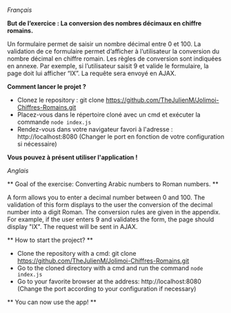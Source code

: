 *Français*

**But de l’exercice : La conversion des nombres décimaux en chiffre romains.**

Un formulaire permet de saisir un nombre décimal entre 0 et 100. La validation de ce
formulaire permet d’afficher à l’utilisateur la conversion du nombre décimal en chiffre
romain. Les règles de conversion sont indiquées en annexe.
Par exemple, si l’utilisateur saisit 9 et valide le formulaire, la page doit lui afficher “IX”.
La requête sera envoyé en AJAX.

**Comment lancer le projet ?**

- Clonez le repository : git clone https://github.com/TheJulienM/Jolimoi-Chiffres-Romains.git
- Placez-vous dans le répertoire cloné avec un cmd et exécuter la commande ```node index.js```
- Rendez-vous dans votre navigateur favori à l'adresse : http://localhost:8080 (Changer le port en fonction de votre configuration si nécessaire) 

**Vous pouvez à présent utiliser l'application !**

*Anglais*

** Goal of the exercise: Converting Arabic numbers to Roman numbers. **

A form allows you to enter a decimal number between 0 and 100. The validation of this
form displays to the user the conversion of the decimal number into a digit
Roman. The conversion rules are given in the appendix.
For example, if the user enters 9 and validates the form, the page should display "IX".
The request will be sent in AJAX.

** How to start the project? **

- Clone the repository with a cmd: git clone https://github.com/TheJulienM/Jolimoi-Chiffres-Romains.git
- Go to the cloned directory with a cmd and run the command ```node index.js```
- Go to your favorite browser at the address: http://localhost:8080 (Change the port according to your configuration if necessary)

** You can now use the app! **



